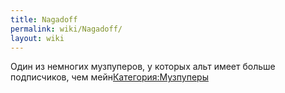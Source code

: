 ```yaml
---
title: Nagadoff
permalink: wiki/Nagadoff/
layout: wiki
---
```


Один из немногих музпуперов, у которых альт имеет больше подписчиков,
чем мейн[Категория:Музпуперы](Категория:Музпуперы "wikilink")

